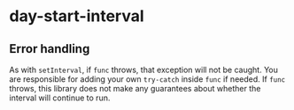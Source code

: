 # day-start-interval

## Error handling

As with `setInterval`, if `func` throws, that exception will not be caught. You are responsible
for adding your own `try-catch` inside `func` if needed. If `func` throws, this library does not
make any guarantees about whether the interval will continue to run.
